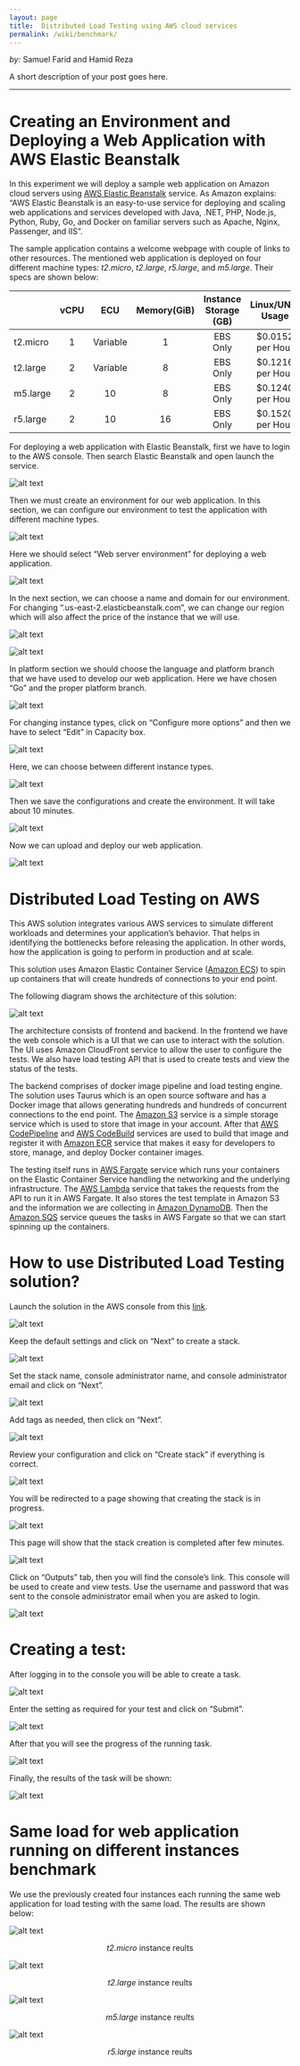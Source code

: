 ```yaml
---
layout: page
title:  Distributed Load Testing using AWS cloud services
permalink: /wiki/benchmark/
---
```


*by:* Samuel Farid and Hamid Reza


A short description of your post goes here.

---
# Creating an Environment and Deploying a Web Application with AWS Elastic Beanstalk

In this experiment we will deploy a sample web application on Amazon cloud servers using [AWS Elastic Beanstalk](https://aws.amazon.com/elasticbeanstalk/) service. As Amazon explains: “AWS Elastic Beanstalk is an easy-to-use service for deploying and scaling web applications and services developed with Java, .NET, PHP, Node.js, Python, Ruby, Go, and Docker on familiar servers such as Apache, Nginx, Passenger, and IIS”.

The sample application contains a welcome webpage with couple of links to other resources. The mentioned web application is deployed on four different machine types: <i>t2.micro</i>, <i>t2.large</i>, <i>r5.large</i>, and <i>m5.large</i>. Their specs are shown below:
 
|        |vCPU|ECU     |Memory(GiB)|Instance Storage (GB)|Linux/UNIX Usage|
|--------|:--:|:------:|:---------:|:-------------------:|:--------------:|
|t2.micro|	1 	|Variable|1         	|EBS Only	            |$0.0152 per Hour|
|t2.large|	2	 |Variable|8          |EBS Only	            |$0.1216 per Hour|
|m5.large|	2	 |10	     |8          |EBS Only	            |$0.1240 per Hour|
|r5.large|	2	 |10	     |16         |EBS Only	            |$0.1520 per Hour|


For deploying a web application with Elastic Beanstalk, first we have to login to the AWS console. Then search Elastic Beanstalk and open launch the service.


![alt text](1.PNG "Screenshot 1")


Then we must create an environment for our web application. In this section, we can configure our environment to test the application with different machine types.
 
 
![alt text](2.PNG "Screenshot 2")


Here we should select “Web server environment” for deploying a web application.
 
 
![alt text](3.PNG "Screenshot 3")


In the next section, we can choose a name and domain for our environment. For changing “.us-east-2.elasticbeanstalk.com”, we can change our region which will also affect the price of the instance that we will use.


![alt text](4.PNG "Screenshot 4")


![alt text](5.PNG "Screenshot 5")


In platform section we should choose the language and platform branch that we have used to develop our web application. Here we have chosen “Go” and the proper platform branch.
 
 
![alt text](6.PNG "Screenshot 6")


For changing instance types, click on “Configure more options” and then we have to select “Edit” in Capacity box.
 
 
![alt text](7.PNG "Screenshot 7")


Here, we can choose between different instance types.
 
 
![alt text](8.PNG "Screenshot 8")


Then we save the configurations and create the environment. It will take about 10 minutes.
 
 
![alt text](9.PNG "Screenshot 9")


Now we can upload and deploy our web application.
 
 
![alt text](10.PNG "Screenshot 10")



# Distributed Load Testing on AWS

This AWS solution integrates various AWS services to simulate different workloads and determines your application’s behavior. That helps in identifying the bottlenecks before releasing the application. In other words, how the application is going to perform in production and at scale.

This solution uses Amazon Elastic Container Service ([Amazon ECS](https://aws.amazon.com/ecs/)) to spin up containers that will create hundreds of connections to your end point.

The following diagram shows the architecture of this solution:


![alt text](https://d1.awsstatic.com/Solutions/Solutions%20Category%20Template%20Draft/Solution%20Architecture%20Diagrams/distributed-load-testing-on-aws-architecture.f4325edc7552df2a3977d67c491b330819e52e9f.png "AWS Distributed Load Testing architecture")


The architecture consists of frontend and backend. In the frontend we have the web console which is a UI that we can use to interact with the solution. The UI uses Amazon CloudFront service to allow the user to configure the tests. We also have load testing API that is used to create tests and view the status of the tests. 

The backend comprises of docker image pipeline and load testing engine. The solution uses Taurus which is an open source software and has a Docker image that allows generating hundreds and hundreds of concurrent connections to the end point. The [Amazon S3](https://aws.amazon.com/s3/) service is a simple storage service which is used to store that image in your account. After that [AWS CodePipeline](https://aws.amazon.com/codepipeline/) and [AWS CodeBuild](https://aws.amazon.com/codebuild/) services are used to build that image and register it with [Amazon ECR](https://aws.amazon.com/ecr/) service that makes it easy for developers to store, manage, and deploy Docker container images.

The testing itself runs in [AWS Fargate]( https://aws.amazon.com/fargate/) service which runs your containers on the Elastic Container Service handling the networking and the underlying infrastructure. The [AWS Lambda]( https://aws.amazon.com/lambda/) service that takes the requests from the API to  run it in AWS Fargate. It also stores the test template in Amazon S3 and the information we are collecting in [Amazon DynamoDB](https://aws.amazon.com/dynamodb/). Then the [Amazon SQS]( https://aws.amazon.com/sqs/) service queues the tasks in AWS Fargate so that we can start spinning up the containers.  


# How to use Distributed Load Testing solution?

Launch the solution in the AWS console from this [link](https://aws.amazon.com/solutions/distributed-load-testing-on-aws/).


![alt text](website.png "AWS Distributed Load Testing website")


Keep the default settings and click on “Next” to create a stack.


![alt text](step1.png "Create stack")


Set the stack name, console administrator name, and console administrator email and click on “Next”.


![alt text](step2.png "Stack details")


Add tags as needed, then click on “Next”.


![alt text](step3.png "Stack options")


Review your configuration and click on “Create stack” if everything is correct.


![alt text](step4.png "Stack review")


You will be redirected to a page showing that creating the stack is in progress.


![alt text](step5.png "Stack create in progress")


This page will show that the stack creation is completed after few minutes.


![alt text](step6.png "Stack create complete")


Click on “Outputs” tab, then you will find the console’s link. This console will be used to create and view tests. Use the username and password that was sent to the console administrator email when you are asked to login.


![alt text](step7.png "Outputs tab")


# Creating a test:

After logging in to the console you will be able to create a task.


![alt text](step9.png "Console interface")


Enter the setting as required for your test and click on “Submit”.


![alt text](step10.png "Create a load test")


After that you will see the progress of the running task.


![alt text](step11.png "Running task")


Finally, the results of the task will be shown:


![alt text](step13.png "Running task")


# Same load for web application running on different instances benchmark
We use the previously created four instances each running the same web application for load testing with the same load. The results are shown below:

![alt text](t2_micro.png "t2.micro")
<div align="center"><i>t2.micro</i> instance reults</div>



![alt text](t2_large.png "t2.large")
<div align="center"><i>t2.large</i> instance reults</div>



![alt text](m5_large.png "m5.large")
<div align="center"><i>m5.large</i> instance reults</div>



![alt text](r5_large.png "r5.large")
<div align="center"><i>r5.large</i> instance reults</div>

